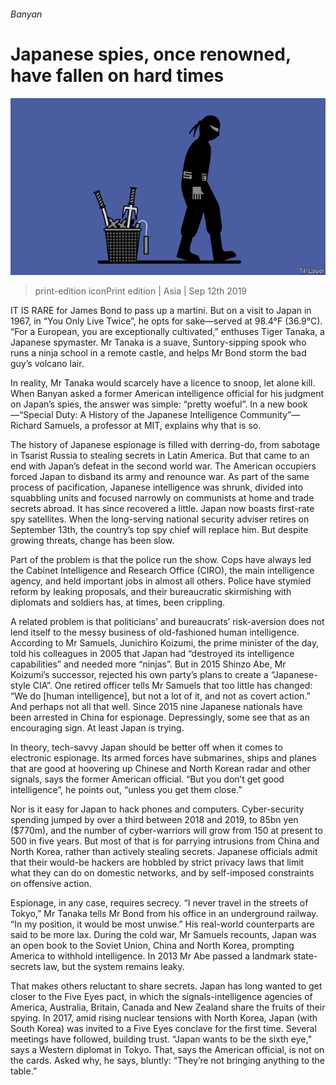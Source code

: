 ###### Banyan

# Japanese spies, once renowned, have fallen on hard times 

![image](images/20190914_ASD001_1.jpg) 

> print-edition iconPrint edition | Asia | Sep 12th 2019 

IT IS RARE for James Bond to pass up a martini. But on a visit to Japan in 1967, in “You Only Live Twice”, he opts for sake—served at 98.4°F (36.9°C). “For a European, you are exceptionally cultivated,” enthuses Tiger Tanaka, a Japanese spymaster. Mr Tanaka is a suave, Suntory-sipping spook who runs a ninja school in a remote castle, and helps Mr Bond storm the bad guy’s volcano lair. 

In reality, Mr Tanaka would scarcely have a licence to snoop, let alone kill. When Banyan asked a former American intelligence official for his judgment on Japan’s spies, the answer was simple: “pretty woeful”. In a new book—“Special Duty: A History of the Japanese Intelligence Community”—Richard Samuels, a professor at MIT, explains why that is so. 

The history of Japanese espionage is filled with derring-do, from sabotage in Tsarist Russia to stealing secrets in Latin America. But that came to an end with Japan’s defeat in the second world war. The American occupiers forced Japan to disband its army and renounce war. As part of the same process of pacification, Japanese intelligence was shrunk, divided into squabbling units and focused narrowly on communists at home and trade secrets abroad. It has since recovered a little. Japan now boasts first-rate spy satellites. When the long-serving national security adviser retires on September 13th, the country’s top spy chief will replace him. But despite growing threats, change has been slow. 

Part of the problem is that the police run the show. Cops have always led the Cabinet Intelligence and Research Office (CIRO), the main intelligence agency, and held important jobs in almost all others. Police have stymied reform by leaking proposals, and their bureaucratic skirmishing with diplomats and soldiers has, at times, been crippling. 

A related problem is that politicians’ and bureaucrats’ risk-aversion does not lend itself to the messy business of old-fashioned human intelligence. According to Mr Samuels, Junichiro Koizumi, the prime minister of the day, told his colleagues in 2005 that Japan had “destroyed its intelligence capabilities” and needed more “ninjas”. But in 2015 Shinzo Abe, Mr Koizumi’s successor, rejected his own party’s plans to create a “Japanese-style CIA”. One retired officer tells Mr Samuels that too little has changed: “We do [human intelligence], but not a lot of it, and not as covert action.” And perhaps not all that well. Since 2015 nine Japanese nationals have been arrested in China for espionage. Depressingly, some see that as an encouraging sign. At least Japan is trying. 

In theory, tech-savvy Japan should be better off when it comes to electronic espionage. Its armed forces have submarines, ships and planes that are good at hoovering up Chinese and North Korean radar and other signals, says the former American official. “But you don’t get good intelligence”, he points out, “unless you get them close.” 

Nor is it easy for Japan to hack phones and computers. Cyber-security spending jumped by over a third between 2018 and 2019, to 85bn yen ($770m), and the number of cyber-warriors will grow from 150 at present to 500 in five years. But most of that is for parrying intrusions from China and North Korea, rather than actively stealing secrets. Japanese officials admit that their would-be hackers are hobbled by strict privacy laws that limit what they can do on domestic networks, and by self-imposed constraints on offensive action. 

Espionage, in any case, requires secrecy. “I never travel in the streets of Tokyo,” Mr Tanaka tells Mr Bond from his office in an underground railway. “In my position, it would be most unwise.” His real-world counterparts are said to be more lax. During the cold war, Mr Samuels recounts, Japan was an open book to the Soviet Union, China and North Korea, prompting America to withhold intelligence. In 2013 Mr Abe passed a landmark state-secrets law, but the system remains leaky. 

That makes others reluctant to share secrets. Japan has long wanted to get closer to the Five Eyes pact, in which the signals-intelligence agencies of America, Australia, Britain, Canada and New Zealand share the fruits of their spying. In 2017, amid rising nuclear tensions with North Korea, Japan (with South Korea) was invited to a Five Eyes conclave for the first time. Several meetings have followed, building trust. “Japan wants to be the sixth eye,” says a Western diplomat in Tokyo. That, says the American official, is not on the cards. Asked why, he says, bluntly: “They’re not bringing anything to the table.” 

